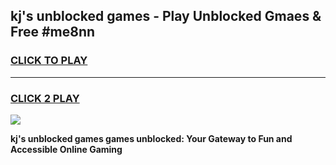 
## kj's unblocked games - Play Unblocked Gmaes & Free #me8nn
<h3>
<a href="https://news.freeplayer.one?title=kj's_unblocked_games&ref=26F">CLICK TO PLAY</a></h3>
<hr>

<h3>
<a href="https://news.freeplayer.one?title=kj's_unblocked_games&ref=26F">CLICK 2 PLAY</a>
  
</h3>

<a href="https://news.freeplayer.one?title=kj's_unblocked_games&ref=26F/"><img src="https://clearcache.store/games.png"></a>


**kj's unblocked games games unblocked: Your Gateway to Fun and Accessible Online Gaming**

